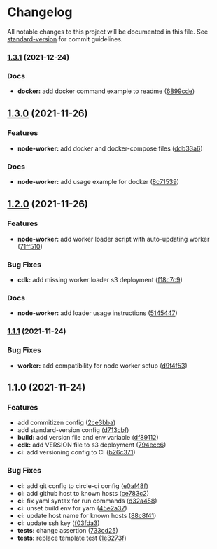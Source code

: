 # Changelog

All notable changes to this project will be documented in this file. See [standard-version](https://github.com/conventional-changelog/standard-version) for commit guidelines.

### [1.3.1](https://github.com/m0tivus/motivus-wb-floatingtool/compare/v1.3.0...v1.3.1) (2021-12-24)


### Docs

* **docker:** add docker command example to readme ([6899cde](https://github.com/m0tivus/motivus-wb-floatingtool/commit/6899cdebcd2edcc5c2f1ebc21463f494cd703fe0))

## [1.3.0](https://github.com/m0tivus/motivus-wb-floatingtool/compare/v1.2.0...v1.3.0) (2021-11-26)


### Features

* **node-worker:** add docker and docker-compose files ([ddb33a6](https://github.com/m0tivus/motivus-wb-floatingtool/commit/ddb33a69c47baae30a05188826c4ea005005f424))


### Docs

* **node-worker:** add usage example for docker ([8c71539](https://github.com/m0tivus/motivus-wb-floatingtool/commit/8c715396a74bd17c30e669de3498298f23cc1bd5))

## [1.2.0](https://github.com/m0tivus/motivus-wb-floatingtool/compare/v1.1.1...v1.2.0) (2021-11-26)


### Features

* **node-worker:** add worker loader script with auto-updating worker ([71ff510](https://github.com/m0tivus/motivus-wb-floatingtool/commit/71ff510d08d753134e230a652186a22af033a329))


### Bug Fixes

* **cdk:** add missing worker loader s3 deployment ([f18c7c9](https://github.com/m0tivus/motivus-wb-floatingtool/commit/f18c7c9672157aa8b542b572ec60fca01c26996e))


### Docs

* **node-worker:** add loader usage instructions ([5145447](https://github.com/m0tivus/motivus-wb-floatingtool/commit/5145447f7df41daa2405447bb5a1576c56747abd))

### [1.1.1](https://github.com/m0tivus/motivus-wb-floatingtool/compare/v1.1.0...v1.1.1) (2021-11-24)


### Bug Fixes

* **worker:** add compatibility for node worker setup ([d9f4f53](https://github.com/m0tivus/motivus-wb-floatingtool/commit/d9f4f53adcbff71462e51d26524aa825c49bb6a4))

## 1.1.0 (2021-11-24)


### Features

* add commitizen config ([2ce3bba](https://github.com/m0tivus/motivus-wb-floatingtool/commit/2ce3bba1e3001b1da1c6edd211bc525f62690fdd))
* add standard-version config ([d713cbf](https://github.com/m0tivus/motivus-wb-floatingtool/commit/d713cbf7120fedf20334b60771dccb2bd7024743))
* **build:** add version file and env variable ([df89112](https://github.com/m0tivus/motivus-wb-floatingtool/commit/df891123f4736f494334b70743ca3cafd795be27))
* **cdk:** add VERSION file to s3 deployment ([794ecc6](https://github.com/m0tivus/motivus-wb-floatingtool/commit/794ecc6377c05000fa9502d32c10ee03b0bf1dac))
* **ci:** add versioning config to CI ([b26c371](https://github.com/m0tivus/motivus-wb-floatingtool/commit/b26c371e892784149b80a56fa7e54ada5b00ccd7))


### Bug Fixes

* **ci:** add git config to circle-ci config ([e0af48f](https://github.com/m0tivus/motivus-wb-floatingtool/commit/e0af48feaf96235769291b34b2b6301e90318683))
* **ci:** add github host to known hosts ([ce783c2](https://github.com/m0tivus/motivus-wb-floatingtool/commit/ce783c2cb09607dff58383fbdbc69fad9fc1a3f6))
* **ci:** fix yaml syntax for run commands ([d32a458](https://github.com/m0tivus/motivus-wb-floatingtool/commit/d32a45836705e7c723b7a2fbf4b7e4e75655478b))
* **ci:** unset build env for yarn ([45e2a37](https://github.com/m0tivus/motivus-wb-floatingtool/commit/45e2a37c2f36c0c9afd69b6e67f953773ab8dc26))
* **ci:** update host name for known hosts ([88c8f41](https://github.com/m0tivus/motivus-wb-floatingtool/commit/88c8f4163ca5a45c4fccb7ed645cc0e19d6db742))
* **ci:** update ssh key ([f03fda3](https://github.com/m0tivus/motivus-wb-floatingtool/commit/f03fda32e489c9cc5d6646ce7b0fb4bf44ec251e))
* **tests:** change assertion ([733cd25](https://github.com/m0tivus/motivus-wb-floatingtool/commit/733cd259376dee656e1267d136e9db07ea956d72))
* **tests:** replace template test ([1e3273f](https://github.com/m0tivus/motivus-wb-floatingtool/commit/1e3273f4898522e40236439e2ae70fb39b08655e))
